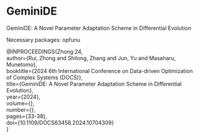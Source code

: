 # GeminiDE

GeminiDE: A Novel Parameter Adaptation Scheme in Differential Evolution  

Necessary packages: opfunu  

@INPROCEEDINGS{Zhong:24,  
author={Rui, Zhong and Shilong, Zhang and Jun, Yu and Masaharu, Munetomo},  
booktitle={2024 6th International Conference on Data-driven Optimization of Complex Systems (DOCS)},  
title={GeminiDE: A Novel Parameter Adaptation Scheme in Differential Evolution},  
year={2024},  
volume={},  
number={},  
pages={33-38},  
doi={10.1109/DOCS63458.2024.10704309}  
}
